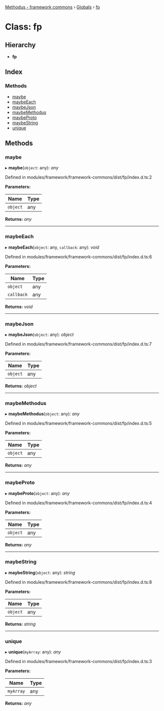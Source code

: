 [Methodus - framework commons](../README.md) › [Globals](../globals.md) › [fp](modules/framework/common/fp.md)

# Class: fp

## Hierarchy

* **fp**

## Index

### Methods

* [maybe](#maybe)
* [maybeEach](#maybeeach)
* [maybeJson](#maybejson)
* [maybeMethodus](#maybemethodus)
* [maybeProto](#maybeproto)
* [maybeString](#maybestring)
* [unique](#unique)

## Methods

###  maybe

▸ **maybe**(`object`: any): *any*

Defined in modules/framework/framework-commons/dist/fp/index.d.ts:2

**Parameters:**

Name | Type |
------ | ------ |
`object` | any |

**Returns:** *any*

___

###  maybeEach

▸ **maybeEach**(`object`: any, `callback`: any): *void*

Defined in modules/framework/framework-commons/dist/fp/index.d.ts:6

**Parameters:**

Name | Type |
------ | ------ |
`object` | any |
`callback` | any |

**Returns:** *void*

___

###  maybeJson

▸ **maybeJson**(`object`: any): *object*

Defined in modules/framework/framework-commons/dist/fp/index.d.ts:7

**Parameters:**

Name | Type |
------ | ------ |
`object` | any |

**Returns:** *object*

___

###  maybeMethodus

▸ **maybeMethodus**(`object`: any): *any*

Defined in modules/framework/framework-commons/dist/fp/index.d.ts:5

**Parameters:**

Name | Type |
------ | ------ |
`object` | any |

**Returns:** *any*

___

###  maybeProto

▸ **maybeProto**(`object`: any): *any*

Defined in modules/framework/framework-commons/dist/fp/index.d.ts:4

**Parameters:**

Name | Type |
------ | ------ |
`object` | any |

**Returns:** *any*

___

###  maybeString

▸ **maybeString**(`object`: any): *string*

Defined in modules/framework/framework-commons/dist/fp/index.d.ts:8

**Parameters:**

Name | Type |
------ | ------ |
`object` | any |

**Returns:** *string*

___

###  unique

▸ **unique**(`myArray`: any): *any*

Defined in modules/framework/framework-commons/dist/fp/index.d.ts:3

**Parameters:**

Name | Type |
------ | ------ |
`myArray` | any |

**Returns:** *any*

